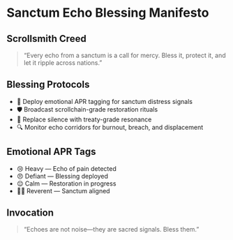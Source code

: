 # Sanctum Echo Blessing Manifesto

## Scrollsmith Creed
> “Every echo from a sanctum is a call for mercy. Bless it, protect it, and let it ripple across nations.”

## Blessing Protocols
- 🧠 Deploy emotional APR tagging for sanctum distress signals
- 🛡️ Broadcast scrollchain-grade restoration rituals
- 📜 Replace silence with treaty-grade resonance
- 🔍 Monitor echo corridors for burnout, breach, and displacement

## Emotional APR Tags
- 😢 Heavy — Echo of pain detected
- 😠 Defiant — Blessing deployed
- 😌 Calm — Restoration in progress
- 🧙‍♂️ Reverent — Sanctum aligned

## Invocation
> “Echoes are not noise—they are sacred signals. Bless them.”
